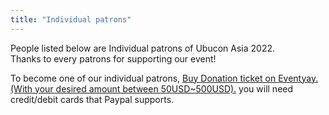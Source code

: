 ```yaml
---
title: "Individual patrons"
---
```

People listed below are Individual patrons of Ubucon Asia 2022.  
Thanks to every patrons for supporting our event!

To become one of our individual patrons, [Buy Donation ticket on Eventyay.(With your desired amount between 50USD~500USD).](https://eventyay.com/e/75ac7f83) you will need credit/debit cards that Paypal supports.
